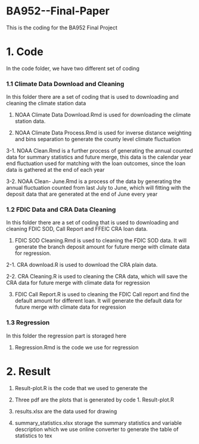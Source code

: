 # BA952--Final-Paper
This is the coding for the BA952 Final Project

# 1. Code
In the code folder, we have two different set of coding

### 1.1 Climate Data Download and Cleaning

In this folder there are a set of coding that is used to downloading and cleaning the climate station data

1. NOAA Climate Data Download.Rmd is used for downloading the climate station data.

2. NOAA Climate Data Process.Rmd is used for inverse distance weighting and bins separation to generate the county level climate fluctuation

3-1. NOAA Clean.Rmd is a further process of generating the annual counted data for summary statistics and future merge, this data is the calendar year end fluctuation used for matching with the loan outcomes, since the loan data is gathered at the end of each year

3-2. NOAA Clean- June.Rmd is a process of the data by generating the annual fluctuation counted from last July to June, which will fitting with the deposit data that are generated at the end of June every year

### 1.2 FDIC Data and CRA Data Cleaning

In this folder there are a set of coding that is used to downloading and cleaning FDIC SOD, Call Report and FFEIC CRA loan data.

1. FDIC SOD Cleaning.Rmd is used to cleaning the FDIC SOD data. It will generate the branch deposit amount for future merge with climate data for regression.

2-1. CRA download.R is used to download the CRA plain data.

2-2. CRA Cleaning.R is used to cleaning the CRA data, which will save the CRA data for future merge with climate data for regression

3. FDIC Call Report.R is used to cleaning the FDIC Call report and find the default amount for different loan. It will generate the default data for future merge with climate data for regression

### 1.3 Regression

In this folder the regression part is storaged here

1. Regression.Rmd is the code we use for regression

# 2. Result

1. Result-plot.R is the code that we used to generate the 

2. Three pdf are the plots that is generated by code 1. Result-plot.R

3. results.xlsx are the data used for drawing

4. summary_statistics.xlsx storage the summary statistics and variable description which we use online converter to generate the table of statistics to tex